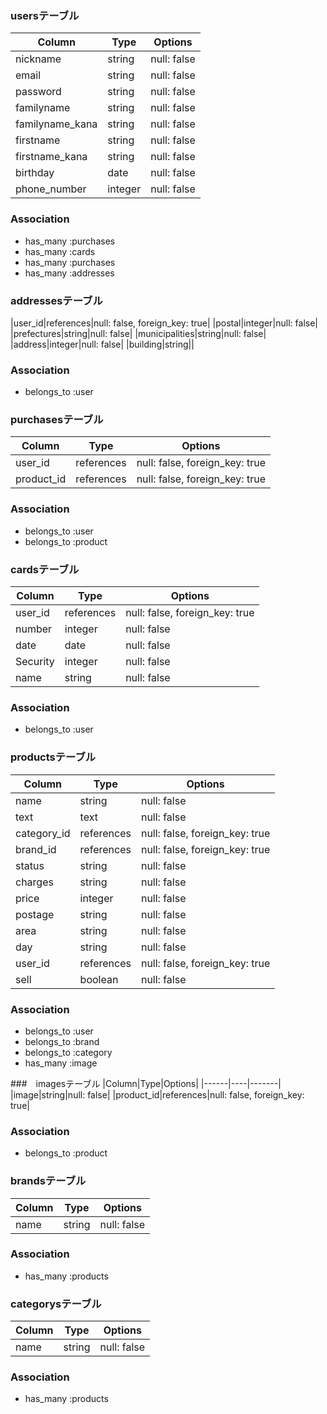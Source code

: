 ### usersテーブル

|Column|Type|Options|
|------|----|-------|
|nickname|string|null: false|
|email|string|null: false|
|password|string|null: false|
|familyname|string|null: false|
|familyname_kana|string|null: false|
|firstname|string|null: false|
|firstname_kana|string|null: false|
|birthday|date|null: false|
|phone_number|integer|null: false|
### Association
- has_many :purchases
- has_many :cards
- has_many :purchases
- has_many :addresses

### addressesテーブル
|user_id|references|null: false, foreign_key: true|
|postal|integer|null: false|
|prefectures|string|null: false|
|municipalities|string|null: false|
|address|integer|null: false|
|building|string||
### Association
- belongs_to :user

### purchasesテーブル

|Column|Type|Options|
|------|----|-------|
|user_id|references|null: false, foreign_key: true|
|product_id|references|null: false, foreign_key: true|
### Association
- belongs_to :user
- belongs_to :product


### cardsテーブル

|Column|Type|Options|
|------|----|-------|
|user_id|references|null: false, foreign_key: true|
|number|integer|null: false|
|date|date|null: false|
|Security|integer|null: false|
|name|string|null: false|
### Association
- belongs_to :user

### productsテーブル
|Column|Type|Options|
|------|----|-------|
|name|string|null: false|
|text|text|null: false|
|category_id|references|null: false, foreign_key: true|
|brand_id|references|null: false, foreign_key: true|
|status|string|null: false|
|charges|string|null: false|
|price|integer|null: false|
|postage|string|null: false|
|area|string|null: false|
|day|string|null: false|
|user_id|references|null: false, foreign_key: true|
|sell|boolean|null: false|
### Association
- belongs_to :user
- belongs_to :brand
- belongs_to :category
- has_many :image

###　imagesテーブル
|Column|Type|Options|
|------|----|-------|
|image|string|null: false|
|product_id|references|null: false, foreign_key: true|
### Association
- belongs_to :product

### brandsテーブル
|Column|Type|Options|
|------|----|-------|
|name|string|null: false|
### Association
- has_many :products

### categorysテーブル
|Column|Type|Options|
|------|----|-------|
|name|string|null: false|
### Association
- has_many :products